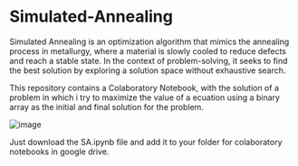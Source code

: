 # Simulated-Annealing
Simulated Annealing is an optimization algorithm that mimics the annealing process in metallurgy, where a material is slowly cooled to reduce defects and reach a stable state. In the context of problem-solving, it seeks to find the best solution by exploring a solution space without exhaustive search.

 
This repository contains a Colaboratory Notebook, with the solution of a problem in which i try to maximize the value of a ecuation using a binary array as the initial and final solution for the problem.

![image](https://github.com/nenomg/Simulated-Annealing/assets/105873794/da66fd7d-c1a4-48c7-bbaa-347f80d80b82)

Just download the SA.ipynb file and add it to your folder for colaboratory notebooks in google drive.
